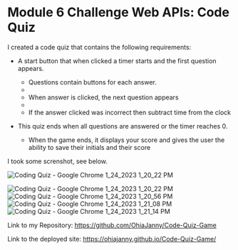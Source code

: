 # Module 6 Challenge Web APIs: Code Quiz




I created a code quiz that contains the following requirements:

* A start button that when clicked a timer starts and the first question appears.
 
  * Questions contain buttons for each answer.
  * 
  * When answer is clicked, the next question appears
  * 
  * If the answer clicked was incorrect then subtract time from the clock

* This quiz  ends when all questions are answered or the timer reaches 0.

  * When the game ends, it displays your score and gives the user the ability to save their initials and their score
  

I took some screnshot, see below.


![Coding Quiz - Google Chrome 1_24_2023 1_20_22 PM](https://user-images.githubusercontent.com/92087695/214302311-39609fe4-5dfd-467d-998b-8c6ad8b83cd8.png)

![Coding Quiz - Google Chrome 1_24_2023 1_20_22 PM](https://user-images.githubusercontent.com/92087695/214302563-f8cc0656-a20b-497f-8c56-0ed97174685c.png)
![Coding Quiz - Google Chrome 1_24_2023 1_20_56 PM](https://user-images.githubusercontent.com/92087695/214303383-7695bba4-8607-4500-a691-c4fe74837eeb.png)
![Coding Quiz - Google Chrome 1_24_2023 1_21_08 PM](https://user-images.githubusercontent.com/92087695/214303241-92d3cb47-8c19-4845-b500-b7cd2e947750.png)
![Coding Quiz - Google Chrome 1_24_2023 1_21_14 PM](https://user-images.githubusercontent.com/92087695/214303322-9c5b23d8-750a-48ae-adcf-397824fab0e2.png)

Link to my Repository: https://github.com/OhiaJanny/Code-Quiz-Game

Link to the deployed site: https://ohiajanny.github.io/Code-Quiz-Game/

